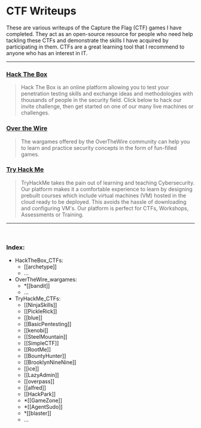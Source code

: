 # CTF Writeups

These are various writeups of the Capture the Flag (CTF) games I have completed. They act as an open-source resource for people who need help tackling these CTFs and demonstrate the skills I have acquired by participating in them. CTFs are a great learning tool that I recommend to anyone who has an interest in IT.

--- 

### [Hack The Box](https://www.hackthebox.eu/home)
> Hack The Box is an online platform allowing you to test your penetration testing skills and exchange ideas and methodologies with thousands of people in the security field. Click below to hack our invite challenge, then get started on one of our many live machines or challenges.

### [Over the Wire](https://overthewire.org/wargames/)
> The wargames offered by the OverTheWire community can help you to learn and practice security concepts in the form of fun-filled games.

### [Try Hack Me](https://tryhackme.com/dashboard)

> TryHackMe takes the pain out of learning and teaching Cybersecurity. Our platform makes it a comfortable experience to learn by designing prebuilt courses which include virtual machines (VM) hosted in the cloud ready to be deployed. This avoids the hassle of downloading and configuring VM's. Our platform is perfect for CTFs, Workshops, Assessments or Training.

---

<br>

### Index:

- HackTheBox_CTFs:
  - [[archetype]]
  - ...
- OverTheWire_wargames:
  - *[[bandit]]
  - ...
- TryHackMe_CTFs:
	- [[NinjaSkills]]
	- [[PickleRick]]
	- [[blue]]
	- [[BasicPentesting]]
	- [[kenobi]]
	- [[SteelMountain]]
	- [[SimpleCTF]]
	- [[RootMe]]
	- [[BountyHunter]]
	- [[BrooklynNineNine]]
	- [[ice]]
	- [[LazyAdmin]]
	- [[overpass]]
	- [[alfred]]
	- [[HackPark]]
	- *[[GameZone]]
	- *[[AgentSudo]]
	- *[[blaster]]
	- ...